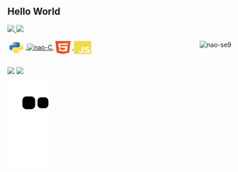 ## Hello World
 <div>
 <a href="https://github.com/ericasnogueira">
  <img height="center" src="https://github-readme-stats.vercel.app/api?username=ericasnogueira&show_icons=true&include_all_commits=true&theme=buefy&hide_border=truee"/>
  
  <img height="center" src="https://github-readme-stats.vercel.app/api/top-langs/?username=ericasnogueira&layout=compact&langs_count=7&theme=buefy&hide_border=true"/>
</div>
 
<div style="display: inline_block"><br>
  <img align="center" alt="nao-Python" height="30" width="40" src="https://raw.githubusercontent.com/devicons/devicon/master/icons/python/python-original.svg">
  <img align="center" alt="nao-C" height="30" width="40" src="https://icongr.am/devicon/c-original.svg?size=128&color=currentColor">
  <img align="center" alt="nao-HTML" height="30" width="40" src="https://raw.githubusercontent.com/devicons/devicon/master/icons/html5/html5-original.svg">
  <img align="center" alt="nao-Js" height="30" width="40" src="https://raw.githubusercontent.com/devicons/devicon/master/icons/javascript/javascript-plain.svg">
  <img align="right" alt="nao-se9" src="https://1.bp.blogspot.com/-Zy9fqOW8GFY/XOWeahMi46I/AAAAAAAAcS4/-QsUIa7bGigVsdfXCxCr3Am-r3BGnh49wCLcBGAs/s1600/kawaii-cute-fofo-anime-gif%2B%252817%2529.gif">
  
</div>
  
  ##
 
<div> 

  <a href = "mailto:ericasnogueira10@gail.com"><img src="https://img.shields.io/badge/-Gmail-%23333?style=for-the-badge&logo=gmail&logoColor=white" target="_blank"></a>
  <a href="https://www.linkedin.com/in/erica-silva-nogueira-5704791a4/" target="_blank"><img src="https://img.shields.io/badge/-LinkedIn-%230077B5?style=for-the-badge&logo=linkedin&logoColor=white" target="_blank"></a> 
 
  ![Snake animation](https://github.com/rafaballerini/rafaballerini/blob/output/github-contribution-grid-snake.svg)
  
</div>
